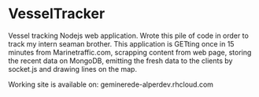 # VesselTracker

Vessel tracking Nodejs web application. Wrote this pile of code in order to track my intern seaman brother.
This application is GETting once in 15 minutes from Marinetraffic.com, scrapping content from web page, storing the recent data on MongoDB, emitting the fresh data to the clients by socket.js and drawing lines on the map. 

Working site is available on: geminerede-alperdev.rhcloud.com
